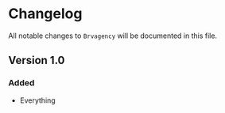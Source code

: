 # Changelog

All notable changes to `Brvagency` will be documented in this file.

## Version 1.0

### Added
- Everything
